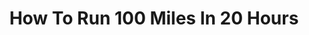 ---
layout: interior
title: How To Run 100 Miles In 20 Hours
speaker: Thomas Stanley
permalink: thomas-stanley
image: img/20160607/thomas_stanley.jpg
event: 20160607
video: 
favorite: My favorite thing about Wichita is the riverwalk, the running culture, the amazing food at Il Vicino and beer at Central Standard.
about: Thomas Stanley loves to run. For fun, he runs endlessly to train for any race either a 5k, a marathon or an ultra-marathon. He enjoys running with his wife, Ashley, their daughter, Charlotte and son Peter. He works at the Kansas Leadership Center building partnerships and teaching and coaching around leadership.
twitter: thomasstanley
facebook: 
instagram: 
linkedin: 
website: 
email: 
telephone: 
---